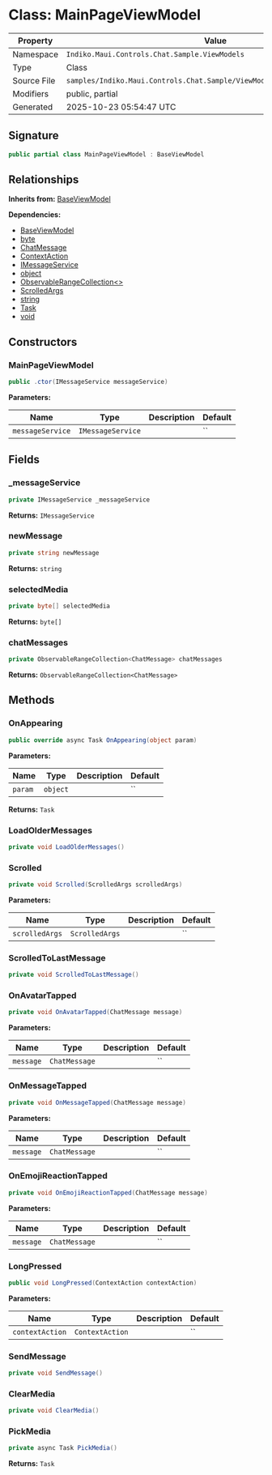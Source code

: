 # Class: MainPageViewModel

| Property | Value |
|----------|-------|
| Namespace | `Indiko.Maui.Controls.Chat.Sample.ViewModels` |
| Type | Class |
| Source File | `samples/Indiko.Maui.Controls.Chat.Sample/ViewModels/MainPageViewModel.cs` |
| Modifiers | public, partial |
| Generated | 2025-10-23 05:54:47 UTC |

## Signature

```csharp
public partial class MainPageViewModel : BaseViewModel
```

## Relationships

**Inherits from:** [BaseViewModel](BaseViewModel.md)

**Dependencies:**
- [BaseViewModel](BaseViewModel.md)
- [byte](byte.md)
- [ChatMessage](ChatMessage.md)
- [ContextAction](ContextAction.md)
- [IMessageService](IMessageService.md)
- [object](object.md)
- [ObservableRangeCollection<>](ObservableRangeCollection__.md)
- [ScrolledArgs](ScrolledArgs.md)
- [string](string.md)
- [Task](Task.md)
- [void](void.md)

## Constructors

### MainPageViewModel

```csharp
public .ctor(IMessageService messageService)
```

**Parameters:**

| Name | Type | Description | Default |
|------|------|-------------|---------|
| `messageService` | `IMessageService` |  | `` |

## Fields

### _messageService

```csharp
private IMessageService _messageService
```

**Returns:** `IMessageService`

### newMessage

```csharp
private string newMessage
```

**Returns:** `string`

### selectedMedia

```csharp
private byte[] selectedMedia
```

**Returns:** `byte[]`

### chatMessages

```csharp
private ObservableRangeCollection<ChatMessage> chatMessages
```

**Returns:** `ObservableRangeCollection<ChatMessage>`

## Methods

### OnAppearing

```csharp
public override async Task OnAppearing(object param)
```

**Parameters:**

| Name | Type | Description | Default |
|------|------|-------------|---------|
| `param` | `object` |  | `` |

**Returns:** `Task`

### LoadOlderMessages

```csharp
private void LoadOlderMessages()
```

### Scrolled

```csharp
private void Scrolled(ScrolledArgs scrolledArgs)
```

**Parameters:**

| Name | Type | Description | Default |
|------|------|-------------|---------|
| `scrolledArgs` | `ScrolledArgs` |  | `` |

### ScrolledToLastMessage

```csharp
private void ScrolledToLastMessage()
```

### OnAvatarTapped

```csharp
private void OnAvatarTapped(ChatMessage message)
```

**Parameters:**

| Name | Type | Description | Default |
|------|------|-------------|---------|
| `message` | `ChatMessage` |  | `` |

### OnMessageTapped

```csharp
private void OnMessageTapped(ChatMessage message)
```

**Parameters:**

| Name | Type | Description | Default |
|------|------|-------------|---------|
| `message` | `ChatMessage` |  | `` |

### OnEmojiReactionTapped

```csharp
private void OnEmojiReactionTapped(ChatMessage message)
```

**Parameters:**

| Name | Type | Description | Default |
|------|------|-------------|---------|
| `message` | `ChatMessage` |  | `` |

### LongPressed

```csharp
public void LongPressed(ContextAction contextAction)
```

**Parameters:**

| Name | Type | Description | Default |
|------|------|-------------|---------|
| `contextAction` | `ContextAction` |  | `` |

### SendMessage

```csharp
private void SendMessage()
```

### ClearMedia

```csharp
private void ClearMedia()
```

### PickMedia

```csharp
private async Task PickMedia()
```

**Returns:** `Task`

